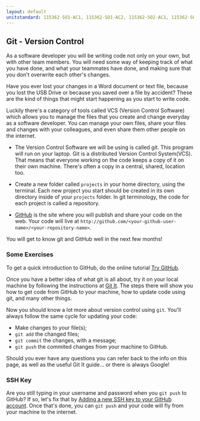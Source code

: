 ```yaml
---
layout: default
unitstandard: 115362-SO1-AC1, 115362-SO1-AC2, 115362-SO2-AC1, 115362-SO2-AC3
---
```


## Git - Version Control

As a software developer you will be writing code not only on your own, but with other team members. You will need some way of keeping track of what you have done, and what your teammates have done, and making sure that you don't overwrite each other's changes.

Have you ever lost your changes in a Word document or text file, because you lost the USB Drive or because you saved over a file by accident? These are the kind of things that might start happening as you start to write code.

Luckily there's a category of tools called VCS (Version Control Software) which allows you to manage the files that you create and change everyday as a software developer. You can manage your own files, share your files and changes with your colleagues, and even share them other people on the internet.

* The Version Control Software we will be using is called git. This program will run on your laptop. Git is a distributed  Version Control System(VCS). That means that everyone working on the code keeps a copy of it on their own machine. There's often a copy in a central, shared, location too.

* Create a new folder called `projects` in your home directory, using the terminal. Each new project you start should be created in its own directory inside of your `projects` folder. In git terminology, the code for each project is called a repository.
* [GitHub](http://github.com) is the site where you will publish and share your code on the web. Your code will live at `http://github.com/<your-github-user-name>/<your-repository-name>`.

You will get to know git and GitHub well in the next few months!

### Some Exercises

To get a quick introduction to GitHub, do the online tutorial [Try GitHub](https://try.github.io).

Once you have a better idea of what git is all about, try it on your local machine by following the instructions at [Git It](https://github.com/jlord/git-it). The steps there will show you how to get code from GitHub to your machine, how to update code using git, and many other things.

<!--codex ignore refer back-->
Now you should know a lot more about version control using `git`. You'll always follow the same cycle for updating your code:

  * Make changes to your file(s);
  * `git add` the changed files;
  * `git commit` the changes, with a message;
  * `git push` the commited changes from your machine to GitHub.

Should you ever have any questions you can refer back to the info on this page, as well as the useful Git It guide... or there is always Google!

### SSH Key

Are you still typing in your username and password when you `git push` to GitHub? If so, let's fix that by [Adding a new SSH key to your GitHub account](https://help.github.com/articles/adding-a-new-ssh-key-to-your-github-account/#platform-linux). Once that's done, you can `git push` and your code will fly from your machine to the internet.

